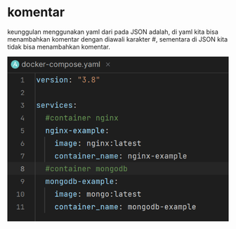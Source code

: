 # komentar

keunggulan menggunakan yaml dari pada JSON adalah, di yaml kita bisa menambahkan komentar dengan diawali karakter #, sementara di JSON kita tidak bisa menambahkan komentar. 

![Untitled](komentar%20870eafd1546041c38a0f7dfcf928c927/Untitled.png)